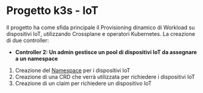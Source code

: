 # Progetto k3s - IoT

Il progetto ha come sfida principale il Provisioning dinamico di Workload su dispositivi IoT, utilizzando Crossplane e operatori Kubernetes. La creazione di due controller: 
<!--- **Controller 1: Deployment di Workload su dispositivi IoT**!--->
- **Controller 2: Un admin gestisce un pool di dispositivi IoT da assegnare a un namespace**

1. Creazione del [Namespace](src/namespace.yaml) per i dispositivi IoT
2. Creazione di una CRD che verrà utilizzata per richiedere i dispositivi IoT
3. Creazione di un claim per richiedere un dispositivo IoT
